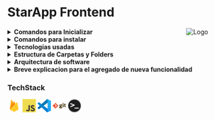 # StarApp Frontend

<img alt="Logo" align="right" src="https://encrypted-tbn0.gstatic.com/images?q=tbn:ANd9GcTu1tfJ2N0SENG9G86Avbt6qN59vXLDAFYggA5IrspoOX4Q_irRB18laR-At4dTKZyG6VI&usqp=CAU" width="20%" />

<details>
  <summary><strong>Comandos para Inicializar</strong></summary>

#### Comando para instalar Dependencias 

    npm install  

#### Comando para Ejecutar el Proyecto

    npm start
    
- *Comienza a escuchar en el puerto [localhost 5000](http://localhost:5000/)*

</details>

<details>
    <summary><strong>Comandos para instalar</strong></summary>

 Abrir una ventana de comandos CMD
Ejecutar los siguientes comandos para verificar la instalación
    node --version
    npm --version
Crear un proyecto con React Js
    npx create-react-app "Nombre de la aplicacion"
Abrir Visual studio Code y ejecutar el siguiente comando
    npm start
Comandos adicionales crear evento 
    npm i react-router-dom
    npm i reactstrap

</details>

<details>
    <summary><strong>Tecnologías usadas</strong></summary>


[![Material Version](https://img.shields.io/badge/Material--ui-v4.-blue)](https://v4.mui.com/)

Nos ofrece componentes para un desarrollo web más rápido y fácil. Construya su propio sistema de diseño o comience con el diseño de materiales.

[![React Version](https://img.shields.io/badge/React-17.0.2-9cf)](https://es.reactjs.org/)

React te ayuda a crear interfaces de usuario interactivas de forma sencilla. Diseña vistas simples para cada estado en tu aplicación, y React se encargará de actualizar y renderizar de manera eficiente los componentes correctos cuando los datos cambien.

[![Firebase Version](https://img.shields.io/badge/Firebase-4.5.0-yellowgreen)](https://console.firebase.google.com/u/0/?hl=es&pli=1)

Nos ofrece herramientas de Google para compilar infraestructuras de apps, mejorar la calidad de las apps y desarrollar tu empresa

[![Axios Version](https://img.shields.io/badge/Axios-0.21.4-red)](https://www.npmjs.com/package/axios)

Cliente HTTP basado en promesas para el navegador y el nodo.js

[![JavaScript Version](https://img.shields.io/badge/Javascript-ECMA%206-inactive)](https://www.w3schools.com/js/js_es6.asp)

ECMAScript 2015 fue la segunda revisión importante de JavaScript.

[![final-form Version](https://img.shields.io/badge/final--form-4.20.2-yellowgreen)](https://www.npmjs.com/package/final-form)

Para construir grandes formularios, con funcionalidades de validación usadas en este proyecto.

[![xlsx Version](https://img.shields.io/badge/xlsx-0.17.2-success)](https://www.npmjs.com/package/xlsx)

Analizador y escritor para varios formatos de hoja de cálculo. Puré-JS implementación de especificaciones oficiales, documentos relacionados y archivos de prueba. Énfasis en el análisis y la escritura robustez, compatibilidad de funciones de formato cruzado con una representación JS unificada, y compatibilidad del navegador ES3/ ES5 volver a IE6.

[![date-fns Version](https://img.shields.io/badge/date--fns-2.24.0-important)](https://www.npmjs.com/package/date-fns)

date-fns proporciona el conjunto de herramientas más completo, sencillo y consistente para manipular fechas JavaScript en un navegador y Node.js.

[![country-list-spanish Version](https://img.shields.io/badge/country--list--spanish-0.2.1-ff69b4)](https://www.npmjs.com/package/country-list-spanish)

Obtenga el nombre del país en español para cualquier código de país ISO 3166-1 alpha-2, y viceversa.

La lista completa de 262 nombres de países y códigos de este paquete se compone de la siguiente manera:

- 249 elementos de código asignados oficialmente.
- 12 elementos de código excepcionalmente reservados.
- 1 elemento de código adicional añadido para la funcionalidad.

[![react-export-excel Version](https://img.shields.io/badge/react--export--excel-0.5.3-blueviolet)](https://www.npmjs.com/package/react-export-excel)

Una biblioteca de exportación a Excel creada con y para React.

[![react-hook-form v7 Version](https://img.shields.io/badge/react--hook--form-0.5.3-green)](https://www.npmjs.com/package/react-hook-form)

Características
- Construido con el rendimiento, UX y DX en mente
- Abarca la validación de formas nativas
- Integración fuera de caja con bibliotecas de interfaz de usuario
- Tamaño pequeño y sin dependencias
- Sigue el estándar HTML para la validación
- Apoyo Yup, Zod, Superestructura, Joi, chaleco, clase-validador, io-ts, nope o personalizado

[![reactstrap Version](https://img.shields.io/badge/reactstrap-8.10.0-reed)](https://www.npmjs.com/package/reactstrap)

Componentes de React creadas para Bootstrap 5.

Si está usando Bootstrap 4, necesitará usar Reactstrap v8

</details>

<details>
    <summary><strong>Estructura de Carpetas y Folders</strong></summary>

- build

- node modules

- public

- src

    - **assets e images**: Imágenes necesarias, como las insignias, el logo del proyecto. Aquí se colocan las imágenes necesarias.

    - **components**: El proyecto está organizado por componentes, en los components se pueden colocar los archivos de las cuales está conformado el proyecto.
        - **componentes proyectos**: (ordenadas de mayor a menor tamaño o por jerarquia de componentes)
    
               - paginas: Este folder contiene las vistas de las páginas de proyectos.
               - organismos: Este folder contiene como componentes principales un Body, su Header y otros componentes que sean bastante amplios, que sirven como parte del layout de cada página, dependiendo del rol en el caso de "ProyectosAdmins" y "ProyectosVoluntarios". También se tiene "PuertaPermisos" que gestiona los accesos a los usuarios dependiendo del rol.
               - moleculas: Este folder "hijos" de un organismo o a otras "moleculas" como ser los Banners de cada vista, el contenido de los mismos, los formularios de crear y editar, entre otros.
               - atomos: Este folder contiene los componentes más pequeños como ser los botones.
                   (Esta division es algo subjetiva, sujeta al tamaño, dependencias y jerarquia de cada componente)
    
        - **CrearEvento**: Este folder contiene el componente "crearEvento.jsx" y el estilo del componente.
        - **footer**: el footer inicial actualmente no usado
        - **Formulario-evento.component**: Este folder contiene los archivos para el componente del Formulario de Crear Evento, que también es reutilizado en el Formulario de Editar Evento.
        - **Header**: 
            - header.jsx: contiene el componente principal de header
        - **Home**: 
            - Home.jsx: componente principal que contiene los demas componentes, home presenta LandingView si no se esta loggeado o EventosProximos en caso contrario
        - **Perfil**: Folder que contiene las 3 secciones presentes en la vista de Cuenta
        - **templates**: Este folder contiene algunos componentes altamente rehusables
        - **UserTable**: Users.ksx es el componente principal que contiene los otros componentes
    - **routes**
        - **routes** : definición de objeto que relaciona todos los componentes con una ruta
        - **AuthRoutesVerifier**: archivo que alberga funciones de verificación en las rutas
    - **screens:** Algunas de los componentes que se asocian con una ruta en routes
    - **initializer.js:** archivo de configuración para conexión con api de inicio de sesión con google
- .env
- package.json
- README.md

</details>

<details>
    <summary><strong>Arquitectura de software</strong></summary>

    El front esta basado en React el framework que elegimos este semestre.
    React maneja una arquitectura Llamada Flux, que es similar a MVC ya que también contiene , su modelo, vista y controladores pero esta pensada en un flujo de datos unidireccional. Los datos viajan desde la vista por medio de acciones y llegan a un Store desde el cual se actualizará la vista de nuevo.
    La Store sería lo más parecido al modelo de la aplicación. Guarda los datos y estado de la aplicación.
    No hay métodos en la Store que permitan modificar los datos en ella, eso se hace a través de dispatchers y acciones. 
    React utiliza JSX que permite incrustar etiquetas XML/HTML en el archivo de JavaScript, esto implica que JSX es una extensión de sintaxis para JavaScript es decir que en el mismo archivo JSX esistira codigo html javaScript y tambien css. Se tiene que usar un compilador como Babel, que recoge nuestro código JSX y lo compila para generar JavaScript que los navegadores puedan entender.

</details>

<details>
    <summary><strong>Breve explicacion para el agregado de nueva funcionalidad</strong></summary>

**Proyectos**

En el caso de que se quiera implementar un nuevo componente, se debe tomar en cuenta la funcionalidad que será implementada
y que rol de usuario podrá tener acceso a ella.
Por ejemplo, se conoce que el Core team tiene el acceso total a la aplicación al ser un superusuario dentro de la misma, 
el Líder tiene acceso al CRUD de Eventos pero no al de Proyectos y
el Voluntario únicamente tiene acceso a poder ingresar a la aplicación para participar dentro de los eventos y proyectos existentes. 
Por este motivo, se creó el componente "PuertaPermisos.js".
Para usar "PuertaPermisos" se debe importar: "PuertaPermisos" y los "SCOPES" de "map-permisos" en el componente en el que será usado.
(Ver "ContenidoProyecto.js" como ejemplo)

Si el componente es muy pequeño y ningun otro componente depende de este, se lo considera un "atomo".
Las moleculas reciben atomos u otras moleculas.
Los organismos reciben atomos moleculas u otros organismos.
Las paginas son las vistas principales que contienen a los demas componentes y su layout base.
Estas carpetas son para dividir los componentes semanticamente segun su jerarquia o tamaño en el virtual DOM de react.
(Se puede revisar esta metodología de estructuracion de componentes llamada "Atomic Design". Revisar el siguiente enlace:
https://andela.com/insights/structuring-your-react-application-atomic-design-principles/ )

En el caso de que se quiera agregar nuevos permisos o roles, se debe incluir en "map-permisos.js"

El consumo de Endpoints se hace desde los componentes "padre" de la carpeta de "componentes proyectos/paginas" y los datos consumidos y callbacks de funciones son enviados a través de props de react hacia los componentes "hijos" que necesiten los datos y callbacks.
    
    
**Eventos**

Crear un nuevo componente con la extensión ".jsx" y se llama en el archivo "EventsList.js"

</details>

### TechStack

<code><img height="30" src="https://raw.githubusercontent.com/github/explore/80688e429a7d4ef2fca1e82350fe8e3517d3494d/topics/firebase/firebase.png"></code>
<code><img height="30" src="https://raw.githubusercontent.com/github/explore/80688e429a7d4ef2fca1e82350fe8e3517d3494d/topics/javascript/javascript.png"></code>
<code><img height="30" src="https://raw.githubusercontent.com/github/explore/80688e429a7d4ef2fca1e82350fe8e3517d3494d/topics/visual-studio-code/visual-studio-code.png"></code>
<code><img height="30" src="https://raw.githubusercontent.com/github/explore/80688e429a7d4ef2fca1e82350fe8e3517d3494d/topics/git/git.png"></code>
<code><img height="30" src="https://raw.githubusercontent.com/github/explore/80688e429a7d4ef2fca1e82350fe8e3517d3494d/topics/terminal/terminal.png"></code>
